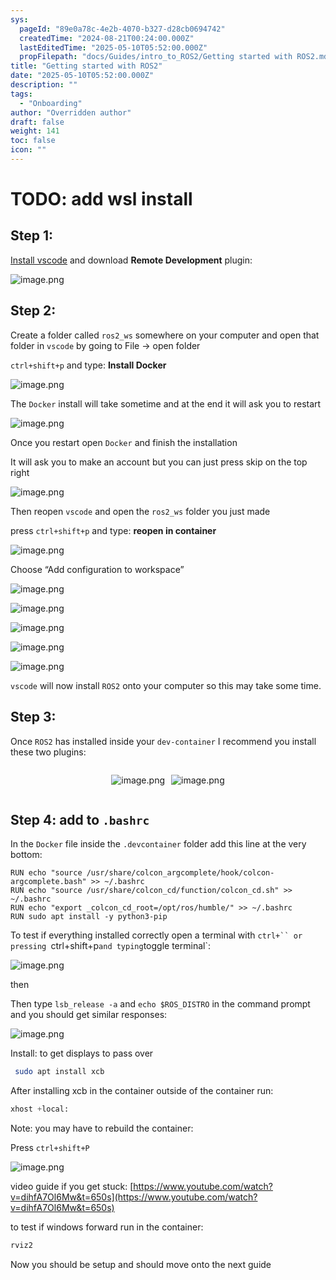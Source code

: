 ```yaml
---
sys:
  pageId: "89e0a78c-4e2b-4070-b327-d28cb0694742"
  createdTime: "2024-08-21T00:24:00.000Z"
  lastEditedTime: "2025-05-10T05:52:00.000Z"
  propFilepath: "docs/Guides/intro_to_ROS2/Getting started with ROS2.md"
title: "Getting started with ROS2"
date: "2025-05-10T05:52:00.000Z"
description: ""
tags:
  - "Onboarding"
author: "Overridden author"
draft: false
weight: 141
toc: false
icon: ""
---
```


# TODO: add wsl install

## Step 1:

[Install vscode](https://code.visualstudio.com/download) and download **Remote Development** plugin:

![image.png](https://prod-files-secure.s3.us-west-2.amazonaws.com/d518164a-d88e-44d1-a4ee-3adb3bd8bce0/efb52993-1881-4a40-b95e-6f020334f022/image.png?X-Amz-Algorithm=AWS4-HMAC-SHA256&X-Amz-Content-Sha256=UNSIGNED-PAYLOAD&X-Amz-Credential=ASIAZI2LB466TSTONXN6%2F20250626%2Fus-west-2%2Fs3%2Faws4_request&X-Amz-Date=20250626T181207Z&X-Amz-Expires=3600&X-Amz-Security-Token=IQoJb3JpZ2luX2VjEGoaCXVzLXdlc3QtMiJIMEYCIQCut%2Fxw63SDPmTEkL40UOnpn%2BTCWYs%2BPsyNkQUEfKnq3wIhAJADtETPWzeIED1oioJ%2BQMdAWjb0cXBU14sZ5PlXsTxKKv8DCGIQABoMNjM3NDIzMTgzODA1Igxx69C4rNcW0oriJiMq3AODwX0jxDLG8AOuy8qINUvX9x8SuwFXrElkevscyTXF7k%2Ff71sFU%2FeKOaHVLfAgHRl6ivtf9tM%2FkKsytMysSibY2X9cEffWdMqfeDXXSj0cKWR%2FMjw5zSLAWg%2FF8FDAiMoCDmw%2BotWI7IQhbBLRfO174YJOEODZN9Zntmos1Dt6zvXHUnTjVi5BFh7UDzmME3lTdJzyY9j9mIlAD4hTr%2BWwGZFz6mBuZrbMcapC8xxJdAzR%2F5USUANkrd5lQZltmvIqSDRIwluiZzGQe9b5TmVItLJhZ9MCglOITKPt5LMTKZMXTy3niOZ%2FdZOaR5DJSjr4qCpuNQGEpipLRADNQIEpYDKWNqjybU0md8QA%2Fl2iWyQU%2FSsVzOEoAdbtsuTQPcVSAc%2BnSDSkZ19S3ORn3ZKVWPZE5SSwqv6KhNdpgpFCuzFGzQdZ1YTl6k%2F0hg0cZeZsJ6p27zYX24fDbTbQMjoKJIpch5ACKdjEbpdUG2QaErIDEzMfH8S1jW0%2FI8glBExylcC3lywvrd2biZk87RAVOo4WYFx%2FgFeyoS%2FOPs06aLawntTV2blo0jgSQlIUjLkP6QuVzCRgQYICdfwj8C5x1v9OjW3G81Zo%2FryBgyYGMSM1R80QfiyC5ks8gTDlhPbCBjqkAYw6XQJJHQsMsV91igKo9wcDhJoSBq9JYq7ea07nbHzMoHn0PCOEgQ2rgTb%2BS6nbN5xM8J0Kj623BnaqzzgTlfW9LUQwqyMY8VPekl4VFzNi6fvBiU4HSSEuCAgZ0wDVA6hW1fMUPxCwECA7pVKB0t92eriRZQ8%2B6boqecFz%2B113a0lGc6twY5C5LgVisUXjk9xXiRSB%2BShtZp6iJvBQBmVUf3j8&X-Amz-Signature=42c37187e86e40a9ef6cb8cfdb16778337c7b2e5a593a6b4c41213d4e8ed94e5&X-Amz-SignedHeaders=host&x-amz-checksum-mode=ENABLED&x-id=GetObject)

## Step 2:

Create a folder called `ros2_ws` somewhere on your computer and open that folder in `vscode` by going to File → open folder 

`ctrl+shift+p` and type: **Install Docker**

![image.png](https://prod-files-secure.s3.us-west-2.amazonaws.com/d518164a-d88e-44d1-a4ee-3adb3bd8bce0/2269dc0e-1cd5-47ff-bceb-c04ad9b2eab0/image.png?X-Amz-Algorithm=AWS4-HMAC-SHA256&X-Amz-Content-Sha256=UNSIGNED-PAYLOAD&X-Amz-Credential=ASIAZI2LB466TSTONXN6%2F20250626%2Fus-west-2%2Fs3%2Faws4_request&X-Amz-Date=20250626T181207Z&X-Amz-Expires=3600&X-Amz-Security-Token=IQoJb3JpZ2luX2VjEGoaCXVzLXdlc3QtMiJIMEYCIQCut%2Fxw63SDPmTEkL40UOnpn%2BTCWYs%2BPsyNkQUEfKnq3wIhAJADtETPWzeIED1oioJ%2BQMdAWjb0cXBU14sZ5PlXsTxKKv8DCGIQABoMNjM3NDIzMTgzODA1Igxx69C4rNcW0oriJiMq3AODwX0jxDLG8AOuy8qINUvX9x8SuwFXrElkevscyTXF7k%2Ff71sFU%2FeKOaHVLfAgHRl6ivtf9tM%2FkKsytMysSibY2X9cEffWdMqfeDXXSj0cKWR%2FMjw5zSLAWg%2FF8FDAiMoCDmw%2BotWI7IQhbBLRfO174YJOEODZN9Zntmos1Dt6zvXHUnTjVi5BFh7UDzmME3lTdJzyY9j9mIlAD4hTr%2BWwGZFz6mBuZrbMcapC8xxJdAzR%2F5USUANkrd5lQZltmvIqSDRIwluiZzGQe9b5TmVItLJhZ9MCglOITKPt5LMTKZMXTy3niOZ%2FdZOaR5DJSjr4qCpuNQGEpipLRADNQIEpYDKWNqjybU0md8QA%2Fl2iWyQU%2FSsVzOEoAdbtsuTQPcVSAc%2BnSDSkZ19S3ORn3ZKVWPZE5SSwqv6KhNdpgpFCuzFGzQdZ1YTl6k%2F0hg0cZeZsJ6p27zYX24fDbTbQMjoKJIpch5ACKdjEbpdUG2QaErIDEzMfH8S1jW0%2FI8glBExylcC3lywvrd2biZk87RAVOo4WYFx%2FgFeyoS%2FOPs06aLawntTV2blo0jgSQlIUjLkP6QuVzCRgQYICdfwj8C5x1v9OjW3G81Zo%2FryBgyYGMSM1R80QfiyC5ks8gTDlhPbCBjqkAYw6XQJJHQsMsV91igKo9wcDhJoSBq9JYq7ea07nbHzMoHn0PCOEgQ2rgTb%2BS6nbN5xM8J0Kj623BnaqzzgTlfW9LUQwqyMY8VPekl4VFzNi6fvBiU4HSSEuCAgZ0wDVA6hW1fMUPxCwECA7pVKB0t92eriRZQ8%2B6boqecFz%2B113a0lGc6twY5C5LgVisUXjk9xXiRSB%2BShtZp6iJvBQBmVUf3j8&X-Amz-Signature=ed7c5c724bf3e62cda725533f252be992a4cbf0bb793d5251c1f7193952b0a71&X-Amz-SignedHeaders=host&x-amz-checksum-mode=ENABLED&x-id=GetObject)

The `Docker` install will take sometime and at the end it will ask you to restart

![image.png](https://prod-files-secure.s3.us-west-2.amazonaws.com/d518164a-d88e-44d1-a4ee-3adb3bd8bce0/ed233f78-be33-4b1f-b89c-9c346c0e961e/image.png?X-Amz-Algorithm=AWS4-HMAC-SHA256&X-Amz-Content-Sha256=UNSIGNED-PAYLOAD&X-Amz-Credential=ASIAZI2LB466TSTONXN6%2F20250626%2Fus-west-2%2Fs3%2Faws4_request&X-Amz-Date=20250626T181207Z&X-Amz-Expires=3600&X-Amz-Security-Token=IQoJb3JpZ2luX2VjEGoaCXVzLXdlc3QtMiJIMEYCIQCut%2Fxw63SDPmTEkL40UOnpn%2BTCWYs%2BPsyNkQUEfKnq3wIhAJADtETPWzeIED1oioJ%2BQMdAWjb0cXBU14sZ5PlXsTxKKv8DCGIQABoMNjM3NDIzMTgzODA1Igxx69C4rNcW0oriJiMq3AODwX0jxDLG8AOuy8qINUvX9x8SuwFXrElkevscyTXF7k%2Ff71sFU%2FeKOaHVLfAgHRl6ivtf9tM%2FkKsytMysSibY2X9cEffWdMqfeDXXSj0cKWR%2FMjw5zSLAWg%2FF8FDAiMoCDmw%2BotWI7IQhbBLRfO174YJOEODZN9Zntmos1Dt6zvXHUnTjVi5BFh7UDzmME3lTdJzyY9j9mIlAD4hTr%2BWwGZFz6mBuZrbMcapC8xxJdAzR%2F5USUANkrd5lQZltmvIqSDRIwluiZzGQe9b5TmVItLJhZ9MCglOITKPt5LMTKZMXTy3niOZ%2FdZOaR5DJSjr4qCpuNQGEpipLRADNQIEpYDKWNqjybU0md8QA%2Fl2iWyQU%2FSsVzOEoAdbtsuTQPcVSAc%2BnSDSkZ19S3ORn3ZKVWPZE5SSwqv6KhNdpgpFCuzFGzQdZ1YTl6k%2F0hg0cZeZsJ6p27zYX24fDbTbQMjoKJIpch5ACKdjEbpdUG2QaErIDEzMfH8S1jW0%2FI8glBExylcC3lywvrd2biZk87RAVOo4WYFx%2FgFeyoS%2FOPs06aLawntTV2blo0jgSQlIUjLkP6QuVzCRgQYICdfwj8C5x1v9OjW3G81Zo%2FryBgyYGMSM1R80QfiyC5ks8gTDlhPbCBjqkAYw6XQJJHQsMsV91igKo9wcDhJoSBq9JYq7ea07nbHzMoHn0PCOEgQ2rgTb%2BS6nbN5xM8J0Kj623BnaqzzgTlfW9LUQwqyMY8VPekl4VFzNi6fvBiU4HSSEuCAgZ0wDVA6hW1fMUPxCwECA7pVKB0t92eriRZQ8%2B6boqecFz%2B113a0lGc6twY5C5LgVisUXjk9xXiRSB%2BShtZp6iJvBQBmVUf3j8&X-Amz-Signature=1b5d90c6bcdbeb0d185270bcd5e0899c29bfcba839bcb1025ed482720a134605&X-Amz-SignedHeaders=host&x-amz-checksum-mode=ENABLED&x-id=GetObject)

Once you restart open `Docker` and finish the installation

It will ask you to make an account but you can just press skip on the top right

![image.png](https://prod-files-secure.s3.us-west-2.amazonaws.com/d518164a-d88e-44d1-a4ee-3adb3bd8bce0/21010ad9-1659-4fd9-9f59-9932a09b2a3d/image.png?X-Amz-Algorithm=AWS4-HMAC-SHA256&X-Amz-Content-Sha256=UNSIGNED-PAYLOAD&X-Amz-Credential=ASIAZI2LB466TSTONXN6%2F20250626%2Fus-west-2%2Fs3%2Faws4_request&X-Amz-Date=20250626T181207Z&X-Amz-Expires=3600&X-Amz-Security-Token=IQoJb3JpZ2luX2VjEGoaCXVzLXdlc3QtMiJIMEYCIQCut%2Fxw63SDPmTEkL40UOnpn%2BTCWYs%2BPsyNkQUEfKnq3wIhAJADtETPWzeIED1oioJ%2BQMdAWjb0cXBU14sZ5PlXsTxKKv8DCGIQABoMNjM3NDIzMTgzODA1Igxx69C4rNcW0oriJiMq3AODwX0jxDLG8AOuy8qINUvX9x8SuwFXrElkevscyTXF7k%2Ff71sFU%2FeKOaHVLfAgHRl6ivtf9tM%2FkKsytMysSibY2X9cEffWdMqfeDXXSj0cKWR%2FMjw5zSLAWg%2FF8FDAiMoCDmw%2BotWI7IQhbBLRfO174YJOEODZN9Zntmos1Dt6zvXHUnTjVi5BFh7UDzmME3lTdJzyY9j9mIlAD4hTr%2BWwGZFz6mBuZrbMcapC8xxJdAzR%2F5USUANkrd5lQZltmvIqSDRIwluiZzGQe9b5TmVItLJhZ9MCglOITKPt5LMTKZMXTy3niOZ%2FdZOaR5DJSjr4qCpuNQGEpipLRADNQIEpYDKWNqjybU0md8QA%2Fl2iWyQU%2FSsVzOEoAdbtsuTQPcVSAc%2BnSDSkZ19S3ORn3ZKVWPZE5SSwqv6KhNdpgpFCuzFGzQdZ1YTl6k%2F0hg0cZeZsJ6p27zYX24fDbTbQMjoKJIpch5ACKdjEbpdUG2QaErIDEzMfH8S1jW0%2FI8glBExylcC3lywvrd2biZk87RAVOo4WYFx%2FgFeyoS%2FOPs06aLawntTV2blo0jgSQlIUjLkP6QuVzCRgQYICdfwj8C5x1v9OjW3G81Zo%2FryBgyYGMSM1R80QfiyC5ks8gTDlhPbCBjqkAYw6XQJJHQsMsV91igKo9wcDhJoSBq9JYq7ea07nbHzMoHn0PCOEgQ2rgTb%2BS6nbN5xM8J0Kj623BnaqzzgTlfW9LUQwqyMY8VPekl4VFzNi6fvBiU4HSSEuCAgZ0wDVA6hW1fMUPxCwECA7pVKB0t92eriRZQ8%2B6boqecFz%2B113a0lGc6twY5C5LgVisUXjk9xXiRSB%2BShtZp6iJvBQBmVUf3j8&X-Amz-Signature=e7c8ca643349f9f57e890b2e4ffb3e6e233c11ff8e8949997bc78fbae8261449&X-Amz-SignedHeaders=host&x-amz-checksum-mode=ENABLED&x-id=GetObject)

Then reopen `vscode` and open the `ros2_ws` folder you just made

press `ctrl+shift+p` and type: **reopen in container**

![image.png](https://prod-files-secure.s3.us-west-2.amazonaws.com/d518164a-d88e-44d1-a4ee-3adb3bd8bce0/4e93b8c2-41ad-488c-8095-c74205196118/image.png?X-Amz-Algorithm=AWS4-HMAC-SHA256&X-Amz-Content-Sha256=UNSIGNED-PAYLOAD&X-Amz-Credential=ASIAZI2LB466TSTONXN6%2F20250626%2Fus-west-2%2Fs3%2Faws4_request&X-Amz-Date=20250626T181207Z&X-Amz-Expires=3600&X-Amz-Security-Token=IQoJb3JpZ2luX2VjEGoaCXVzLXdlc3QtMiJIMEYCIQCut%2Fxw63SDPmTEkL40UOnpn%2BTCWYs%2BPsyNkQUEfKnq3wIhAJADtETPWzeIED1oioJ%2BQMdAWjb0cXBU14sZ5PlXsTxKKv8DCGIQABoMNjM3NDIzMTgzODA1Igxx69C4rNcW0oriJiMq3AODwX0jxDLG8AOuy8qINUvX9x8SuwFXrElkevscyTXF7k%2Ff71sFU%2FeKOaHVLfAgHRl6ivtf9tM%2FkKsytMysSibY2X9cEffWdMqfeDXXSj0cKWR%2FMjw5zSLAWg%2FF8FDAiMoCDmw%2BotWI7IQhbBLRfO174YJOEODZN9Zntmos1Dt6zvXHUnTjVi5BFh7UDzmME3lTdJzyY9j9mIlAD4hTr%2BWwGZFz6mBuZrbMcapC8xxJdAzR%2F5USUANkrd5lQZltmvIqSDRIwluiZzGQe9b5TmVItLJhZ9MCglOITKPt5LMTKZMXTy3niOZ%2FdZOaR5DJSjr4qCpuNQGEpipLRADNQIEpYDKWNqjybU0md8QA%2Fl2iWyQU%2FSsVzOEoAdbtsuTQPcVSAc%2BnSDSkZ19S3ORn3ZKVWPZE5SSwqv6KhNdpgpFCuzFGzQdZ1YTl6k%2F0hg0cZeZsJ6p27zYX24fDbTbQMjoKJIpch5ACKdjEbpdUG2QaErIDEzMfH8S1jW0%2FI8glBExylcC3lywvrd2biZk87RAVOo4WYFx%2FgFeyoS%2FOPs06aLawntTV2blo0jgSQlIUjLkP6QuVzCRgQYICdfwj8C5x1v9OjW3G81Zo%2FryBgyYGMSM1R80QfiyC5ks8gTDlhPbCBjqkAYw6XQJJHQsMsV91igKo9wcDhJoSBq9JYq7ea07nbHzMoHn0PCOEgQ2rgTb%2BS6nbN5xM8J0Kj623BnaqzzgTlfW9LUQwqyMY8VPekl4VFzNi6fvBiU4HSSEuCAgZ0wDVA6hW1fMUPxCwECA7pVKB0t92eriRZQ8%2B6boqecFz%2B113a0lGc6twY5C5LgVisUXjk9xXiRSB%2BShtZp6iJvBQBmVUf3j8&X-Amz-Signature=323dba08b5d5acd29de700d4363e29168e750779c6b5acc6f05caa5f086dbb1e&X-Amz-SignedHeaders=host&x-amz-checksum-mode=ENABLED&x-id=GetObject)

Choose “Add configuration to workspace”

![image.png](https://prod-files-secure.s3.us-west-2.amazonaws.com/d518164a-d88e-44d1-a4ee-3adb3bd8bce0/9560b282-5060-4989-ba37-97e7b2c22476/image.png?X-Amz-Algorithm=AWS4-HMAC-SHA256&X-Amz-Content-Sha256=UNSIGNED-PAYLOAD&X-Amz-Credential=ASIAZI2LB466TSTONXN6%2F20250626%2Fus-west-2%2Fs3%2Faws4_request&X-Amz-Date=20250626T181207Z&X-Amz-Expires=3600&X-Amz-Security-Token=IQoJb3JpZ2luX2VjEGoaCXVzLXdlc3QtMiJIMEYCIQCut%2Fxw63SDPmTEkL40UOnpn%2BTCWYs%2BPsyNkQUEfKnq3wIhAJADtETPWzeIED1oioJ%2BQMdAWjb0cXBU14sZ5PlXsTxKKv8DCGIQABoMNjM3NDIzMTgzODA1Igxx69C4rNcW0oriJiMq3AODwX0jxDLG8AOuy8qINUvX9x8SuwFXrElkevscyTXF7k%2Ff71sFU%2FeKOaHVLfAgHRl6ivtf9tM%2FkKsytMysSibY2X9cEffWdMqfeDXXSj0cKWR%2FMjw5zSLAWg%2FF8FDAiMoCDmw%2BotWI7IQhbBLRfO174YJOEODZN9Zntmos1Dt6zvXHUnTjVi5BFh7UDzmME3lTdJzyY9j9mIlAD4hTr%2BWwGZFz6mBuZrbMcapC8xxJdAzR%2F5USUANkrd5lQZltmvIqSDRIwluiZzGQe9b5TmVItLJhZ9MCglOITKPt5LMTKZMXTy3niOZ%2FdZOaR5DJSjr4qCpuNQGEpipLRADNQIEpYDKWNqjybU0md8QA%2Fl2iWyQU%2FSsVzOEoAdbtsuTQPcVSAc%2BnSDSkZ19S3ORn3ZKVWPZE5SSwqv6KhNdpgpFCuzFGzQdZ1YTl6k%2F0hg0cZeZsJ6p27zYX24fDbTbQMjoKJIpch5ACKdjEbpdUG2QaErIDEzMfH8S1jW0%2FI8glBExylcC3lywvrd2biZk87RAVOo4WYFx%2FgFeyoS%2FOPs06aLawntTV2blo0jgSQlIUjLkP6QuVzCRgQYICdfwj8C5x1v9OjW3G81Zo%2FryBgyYGMSM1R80QfiyC5ks8gTDlhPbCBjqkAYw6XQJJHQsMsV91igKo9wcDhJoSBq9JYq7ea07nbHzMoHn0PCOEgQ2rgTb%2BS6nbN5xM8J0Kj623BnaqzzgTlfW9LUQwqyMY8VPekl4VFzNi6fvBiU4HSSEuCAgZ0wDVA6hW1fMUPxCwECA7pVKB0t92eriRZQ8%2B6boqecFz%2B113a0lGc6twY5C5LgVisUXjk9xXiRSB%2BShtZp6iJvBQBmVUf3j8&X-Amz-Signature=091ed8eab33ff5255f8fac91432fecc8d7d5405cfb59d97c86912e663f1629eb&X-Amz-SignedHeaders=host&x-amz-checksum-mode=ENABLED&x-id=GetObject)

![image.png](https://prod-files-secure.s3.us-west-2.amazonaws.com/d518164a-d88e-44d1-a4ee-3adb3bd8bce0/2ee63f81-886b-48e8-a553-dc6e5eac99e4/image.png?X-Amz-Algorithm=AWS4-HMAC-SHA256&X-Amz-Content-Sha256=UNSIGNED-PAYLOAD&X-Amz-Credential=ASIAZI2LB466TSTONXN6%2F20250626%2Fus-west-2%2Fs3%2Faws4_request&X-Amz-Date=20250626T181207Z&X-Amz-Expires=3600&X-Amz-Security-Token=IQoJb3JpZ2luX2VjEGoaCXVzLXdlc3QtMiJIMEYCIQCut%2Fxw63SDPmTEkL40UOnpn%2BTCWYs%2BPsyNkQUEfKnq3wIhAJADtETPWzeIED1oioJ%2BQMdAWjb0cXBU14sZ5PlXsTxKKv8DCGIQABoMNjM3NDIzMTgzODA1Igxx69C4rNcW0oriJiMq3AODwX0jxDLG8AOuy8qINUvX9x8SuwFXrElkevscyTXF7k%2Ff71sFU%2FeKOaHVLfAgHRl6ivtf9tM%2FkKsytMysSibY2X9cEffWdMqfeDXXSj0cKWR%2FMjw5zSLAWg%2FF8FDAiMoCDmw%2BotWI7IQhbBLRfO174YJOEODZN9Zntmos1Dt6zvXHUnTjVi5BFh7UDzmME3lTdJzyY9j9mIlAD4hTr%2BWwGZFz6mBuZrbMcapC8xxJdAzR%2F5USUANkrd5lQZltmvIqSDRIwluiZzGQe9b5TmVItLJhZ9MCglOITKPt5LMTKZMXTy3niOZ%2FdZOaR5DJSjr4qCpuNQGEpipLRADNQIEpYDKWNqjybU0md8QA%2Fl2iWyQU%2FSsVzOEoAdbtsuTQPcVSAc%2BnSDSkZ19S3ORn3ZKVWPZE5SSwqv6KhNdpgpFCuzFGzQdZ1YTl6k%2F0hg0cZeZsJ6p27zYX24fDbTbQMjoKJIpch5ACKdjEbpdUG2QaErIDEzMfH8S1jW0%2FI8glBExylcC3lywvrd2biZk87RAVOo4WYFx%2FgFeyoS%2FOPs06aLawntTV2blo0jgSQlIUjLkP6QuVzCRgQYICdfwj8C5x1v9OjW3G81Zo%2FryBgyYGMSM1R80QfiyC5ks8gTDlhPbCBjqkAYw6XQJJHQsMsV91igKo9wcDhJoSBq9JYq7ea07nbHzMoHn0PCOEgQ2rgTb%2BS6nbN5xM8J0Kj623BnaqzzgTlfW9LUQwqyMY8VPekl4VFzNi6fvBiU4HSSEuCAgZ0wDVA6hW1fMUPxCwECA7pVKB0t92eriRZQ8%2B6boqecFz%2B113a0lGc6twY5C5LgVisUXjk9xXiRSB%2BShtZp6iJvBQBmVUf3j8&X-Amz-Signature=e9240b2bbc3c84c3a69bae4f41a9e189dd586c538952b9141f58aad324af1fa3&X-Amz-SignedHeaders=host&x-amz-checksum-mode=ENABLED&x-id=GetObject)

![image.png](https://prod-files-secure.s3.us-west-2.amazonaws.com/d518164a-d88e-44d1-a4ee-3adb3bd8bce0/ae1580b2-b048-407e-aed9-b584224a7a04/image.png?X-Amz-Algorithm=AWS4-HMAC-SHA256&X-Amz-Content-Sha256=UNSIGNED-PAYLOAD&X-Amz-Credential=ASIAZI2LB466TSTONXN6%2F20250626%2Fus-west-2%2Fs3%2Faws4_request&X-Amz-Date=20250626T181207Z&X-Amz-Expires=3600&X-Amz-Security-Token=IQoJb3JpZ2luX2VjEGoaCXVzLXdlc3QtMiJIMEYCIQCut%2Fxw63SDPmTEkL40UOnpn%2BTCWYs%2BPsyNkQUEfKnq3wIhAJADtETPWzeIED1oioJ%2BQMdAWjb0cXBU14sZ5PlXsTxKKv8DCGIQABoMNjM3NDIzMTgzODA1Igxx69C4rNcW0oriJiMq3AODwX0jxDLG8AOuy8qINUvX9x8SuwFXrElkevscyTXF7k%2Ff71sFU%2FeKOaHVLfAgHRl6ivtf9tM%2FkKsytMysSibY2X9cEffWdMqfeDXXSj0cKWR%2FMjw5zSLAWg%2FF8FDAiMoCDmw%2BotWI7IQhbBLRfO174YJOEODZN9Zntmos1Dt6zvXHUnTjVi5BFh7UDzmME3lTdJzyY9j9mIlAD4hTr%2BWwGZFz6mBuZrbMcapC8xxJdAzR%2F5USUANkrd5lQZltmvIqSDRIwluiZzGQe9b5TmVItLJhZ9MCglOITKPt5LMTKZMXTy3niOZ%2FdZOaR5DJSjr4qCpuNQGEpipLRADNQIEpYDKWNqjybU0md8QA%2Fl2iWyQU%2FSsVzOEoAdbtsuTQPcVSAc%2BnSDSkZ19S3ORn3ZKVWPZE5SSwqv6KhNdpgpFCuzFGzQdZ1YTl6k%2F0hg0cZeZsJ6p27zYX24fDbTbQMjoKJIpch5ACKdjEbpdUG2QaErIDEzMfH8S1jW0%2FI8glBExylcC3lywvrd2biZk87RAVOo4WYFx%2FgFeyoS%2FOPs06aLawntTV2blo0jgSQlIUjLkP6QuVzCRgQYICdfwj8C5x1v9OjW3G81Zo%2FryBgyYGMSM1R80QfiyC5ks8gTDlhPbCBjqkAYw6XQJJHQsMsV91igKo9wcDhJoSBq9JYq7ea07nbHzMoHn0PCOEgQ2rgTb%2BS6nbN5xM8J0Kj623BnaqzzgTlfW9LUQwqyMY8VPekl4VFzNi6fvBiU4HSSEuCAgZ0wDVA6hW1fMUPxCwECA7pVKB0t92eriRZQ8%2B6boqecFz%2B113a0lGc6twY5C5LgVisUXjk9xXiRSB%2BShtZp6iJvBQBmVUf3j8&X-Amz-Signature=992b3787cb06bba194df8e3446c35825902563a9531423a1f49db32f9a01ea28&X-Amz-SignedHeaders=host&x-amz-checksum-mode=ENABLED&x-id=GetObject)

![image.png](https://prod-files-secure.s3.us-west-2.amazonaws.com/d518164a-d88e-44d1-a4ee-3adb3bd8bce0/53255b28-f75e-430f-b9e3-c0ac8577e42b/image.png?X-Amz-Algorithm=AWS4-HMAC-SHA256&X-Amz-Content-Sha256=UNSIGNED-PAYLOAD&X-Amz-Credential=ASIAZI2LB466TSTONXN6%2F20250626%2Fus-west-2%2Fs3%2Faws4_request&X-Amz-Date=20250626T181207Z&X-Amz-Expires=3600&X-Amz-Security-Token=IQoJb3JpZ2luX2VjEGoaCXVzLXdlc3QtMiJIMEYCIQCut%2Fxw63SDPmTEkL40UOnpn%2BTCWYs%2BPsyNkQUEfKnq3wIhAJADtETPWzeIED1oioJ%2BQMdAWjb0cXBU14sZ5PlXsTxKKv8DCGIQABoMNjM3NDIzMTgzODA1Igxx69C4rNcW0oriJiMq3AODwX0jxDLG8AOuy8qINUvX9x8SuwFXrElkevscyTXF7k%2Ff71sFU%2FeKOaHVLfAgHRl6ivtf9tM%2FkKsytMysSibY2X9cEffWdMqfeDXXSj0cKWR%2FMjw5zSLAWg%2FF8FDAiMoCDmw%2BotWI7IQhbBLRfO174YJOEODZN9Zntmos1Dt6zvXHUnTjVi5BFh7UDzmME3lTdJzyY9j9mIlAD4hTr%2BWwGZFz6mBuZrbMcapC8xxJdAzR%2F5USUANkrd5lQZltmvIqSDRIwluiZzGQe9b5TmVItLJhZ9MCglOITKPt5LMTKZMXTy3niOZ%2FdZOaR5DJSjr4qCpuNQGEpipLRADNQIEpYDKWNqjybU0md8QA%2Fl2iWyQU%2FSsVzOEoAdbtsuTQPcVSAc%2BnSDSkZ19S3ORn3ZKVWPZE5SSwqv6KhNdpgpFCuzFGzQdZ1YTl6k%2F0hg0cZeZsJ6p27zYX24fDbTbQMjoKJIpch5ACKdjEbpdUG2QaErIDEzMfH8S1jW0%2FI8glBExylcC3lywvrd2biZk87RAVOo4WYFx%2FgFeyoS%2FOPs06aLawntTV2blo0jgSQlIUjLkP6QuVzCRgQYICdfwj8C5x1v9OjW3G81Zo%2FryBgyYGMSM1R80QfiyC5ks8gTDlhPbCBjqkAYw6XQJJHQsMsV91igKo9wcDhJoSBq9JYq7ea07nbHzMoHn0PCOEgQ2rgTb%2BS6nbN5xM8J0Kj623BnaqzzgTlfW9LUQwqyMY8VPekl4VFzNi6fvBiU4HSSEuCAgZ0wDVA6hW1fMUPxCwECA7pVKB0t92eriRZQ8%2B6boqecFz%2B113a0lGc6twY5C5LgVisUXjk9xXiRSB%2BShtZp6iJvBQBmVUf3j8&X-Amz-Signature=c5e7e12c2903cf6efe1196d8e31b42d68e91177ef4d36ae35079192305979557&X-Amz-SignedHeaders=host&x-amz-checksum-mode=ENABLED&x-id=GetObject)

![image.png](https://prod-files-secure.s3.us-west-2.amazonaws.com/d518164a-d88e-44d1-a4ee-3adb3bd8bce0/7c562767-5af9-4ffb-97d1-327bcdf4ee00/image.png?X-Amz-Algorithm=AWS4-HMAC-SHA256&X-Amz-Content-Sha256=UNSIGNED-PAYLOAD&X-Amz-Credential=ASIAZI2LB466TSTONXN6%2F20250626%2Fus-west-2%2Fs3%2Faws4_request&X-Amz-Date=20250626T181207Z&X-Amz-Expires=3600&X-Amz-Security-Token=IQoJb3JpZ2luX2VjEGoaCXVzLXdlc3QtMiJIMEYCIQCut%2Fxw63SDPmTEkL40UOnpn%2BTCWYs%2BPsyNkQUEfKnq3wIhAJADtETPWzeIED1oioJ%2BQMdAWjb0cXBU14sZ5PlXsTxKKv8DCGIQABoMNjM3NDIzMTgzODA1Igxx69C4rNcW0oriJiMq3AODwX0jxDLG8AOuy8qINUvX9x8SuwFXrElkevscyTXF7k%2Ff71sFU%2FeKOaHVLfAgHRl6ivtf9tM%2FkKsytMysSibY2X9cEffWdMqfeDXXSj0cKWR%2FMjw5zSLAWg%2FF8FDAiMoCDmw%2BotWI7IQhbBLRfO174YJOEODZN9Zntmos1Dt6zvXHUnTjVi5BFh7UDzmME3lTdJzyY9j9mIlAD4hTr%2BWwGZFz6mBuZrbMcapC8xxJdAzR%2F5USUANkrd5lQZltmvIqSDRIwluiZzGQe9b5TmVItLJhZ9MCglOITKPt5LMTKZMXTy3niOZ%2FdZOaR5DJSjr4qCpuNQGEpipLRADNQIEpYDKWNqjybU0md8QA%2Fl2iWyQU%2FSsVzOEoAdbtsuTQPcVSAc%2BnSDSkZ19S3ORn3ZKVWPZE5SSwqv6KhNdpgpFCuzFGzQdZ1YTl6k%2F0hg0cZeZsJ6p27zYX24fDbTbQMjoKJIpch5ACKdjEbpdUG2QaErIDEzMfH8S1jW0%2FI8glBExylcC3lywvrd2biZk87RAVOo4WYFx%2FgFeyoS%2FOPs06aLawntTV2blo0jgSQlIUjLkP6QuVzCRgQYICdfwj8C5x1v9OjW3G81Zo%2FryBgyYGMSM1R80QfiyC5ks8gTDlhPbCBjqkAYw6XQJJHQsMsV91igKo9wcDhJoSBq9JYq7ea07nbHzMoHn0PCOEgQ2rgTb%2BS6nbN5xM8J0Kj623BnaqzzgTlfW9LUQwqyMY8VPekl4VFzNi6fvBiU4HSSEuCAgZ0wDVA6hW1fMUPxCwECA7pVKB0t92eriRZQ8%2B6boqecFz%2B113a0lGc6twY5C5LgVisUXjk9xXiRSB%2BShtZp6iJvBQBmVUf3j8&X-Amz-Signature=8252794ef528da116baab502ae8be8b47d539761c14f017908d4184aba858994&X-Amz-SignedHeaders=host&x-amz-checksum-mode=ENABLED&x-id=GetObject)

`vscode` will now install `ROS2` onto your computer so this may take some time.

## Step 3:

Once `ROS2` has installed inside your `dev-container` I recommend you install these two plugins:

<div style="display: flex;flex-direction: row; column-gap:10px; max-width: 630px;justify-content: center;">
<div>

![image.png](https://prod-files-secure.s3.us-west-2.amazonaws.com/d518164a-d88e-44d1-a4ee-3adb3bd8bce0/3fc3d550-5a54-4ba1-ba6b-faa01cdb7369/image.png?X-Amz-Algorithm=AWS4-HMAC-SHA256&X-Amz-Content-Sha256=UNSIGNED-PAYLOAD&X-Amz-Credential=ASIAZI2LB466WCKI77RV%2F20250626%2Fus-west-2%2Fs3%2Faws4_request&X-Amz-Date=20250626T181208Z&X-Amz-Expires=3600&X-Amz-Security-Token=IQoJb3JpZ2luX2VjEGoaCXVzLXdlc3QtMiJHMEUCIQCimz5GgCbjR8wYLkNrKFaO%2FX%2F4j9PIjy8AdEnqOn6P4wIgaIqlIE9taGVPOkebgn3jLBUcrlhTY8TZxa562kFTrDQq%2FwMIYhAAGgw2Mzc0MjMxODM4MDUiDFLeINodtDK1nZW43SrcA99mGqF2SOvQDFSsv4KGaaB3M%2Bgy9GuYcwrJlmO7nV03TffyeyAgPgJ0%2B3No5nET4r1X4fbhaVktVYr4DG4E6ph2v%2Bx5A7Wo7RXfvj0u2Q5e%2FU0zwuhR%2BDN99dFpaEwuCGPMF6nyDup1In%2B2h29x6%2FPAkbANGV%2FxLsf9iC7ahoKAfxmJD%2BoqwmMq2l%2BupQpDItazSPtYmmLaq2MBN7A%2F14ptHI9HsfvA44Py2wK3Qp1kJTiEosN7h7L0Gbo8LfVFq6Fd2ZY9bh8%2FP8vKcN7NBHg%2BcAZ%2FKkMXWp5Q%2B0ML4FOcIa2m6WCBHXQ4Q143689Q7PBJU%2Biet%2BNAycICi4XPYztrl8efXUFUxeUpK70LrTneE1GxUFA%2FnaiaHOmArb0J1Z6DCKCkIilACNwvfvsmaO03anH0jDTmv5Ybuq8OoN%2BJZSq6%2BFtvdlxH51XUWkSBYZUAcUC9okCG9USyVpMLrJT9w7%2Bd4DGtVAqJ3EQZU0YJIRbRjV8JZUAiIzcZ%2FaINfE94XErgGxW9CgcDQJxWf9k2IW15dgNNWdbx8M8rQsnWDvj8B6fWRgDEUcqgpaj%2Bzi6%2FxANjyjwwf7IHHPs5mA3aWGWqo2dGeGk4DIk5SgP7oD5oWGE6V2w3agXyMP2D9sIGOqUBC90uX47uHUoz1uEpstr5fT9HLa%2BZB2K0duNuX%2FjZQujileqpEhLilnLRu%2FV6o%2F%2F%2FLeWgHrG9C38CzNNjAU3ejRbd7XVxnAyKEbKLcOXPknaBt8jVCq%2BIvAKpaJoO%2F5Dd9XQWk4a%2BBDPUDctnts2M7fBCYvsDq9HsWxBiDNlbtKu9bUzPiB7IVrlfUWEm9aSM59xVQytLawFrD1TfEoKc0LN%2B6RvJ&X-Amz-Signature=fb8ec21006235113e4fc1ede9b0fc290a32e04eed21e880f23f39ec4075be5da&X-Amz-SignedHeaders=host&x-amz-checksum-mode=ENABLED&x-id=GetObject)

</div>
<div>

![image.png](https://prod-files-secure.s3.us-west-2.amazonaws.com/d518164a-d88e-44d1-a4ee-3adb3bd8bce0/d994cc66-13c2-4093-a5a3-f84cf4601a82/image.png?X-Amz-Algorithm=AWS4-HMAC-SHA256&X-Amz-Content-Sha256=UNSIGNED-PAYLOAD&X-Amz-Credential=ASIAZI2LB4667G44NWAU%2F20250626%2Fus-west-2%2Fs3%2Faws4_request&X-Amz-Date=20250626T181208Z&X-Amz-Expires=3600&X-Amz-Security-Token=IQoJb3JpZ2luX2VjEGoaCXVzLXdlc3QtMiJHMEUCIQD8dgutyFn0JRBh9dGlgYIlr3IbwZJYDLDK8tgpJhs%2FJwIgR%2FW%2FXluuePtIjwPNQPdBC2wgeZ2tFBddyGo1Vqf8CPMq%2FwMIYhAAGgw2Mzc0MjMxODM4MDUiDI9zYlBlY42Iznyb2CrcA1QstTrSCsQGNLze7WNmAEWffahqwYpe6%2B9GRFFUrC3IZ15Re6c7EYlWGNcJZVe3K1ELQtHN9u741lkD5ejqOBb6Ms7lrj%2FkLr3ATpY2f8CM387aCqvymQRfqgDxgkkUm%2FzVnHFPp7cyk6qbvIjss4WeSSdwtzO5lyEmoHKFQ4ZP%2Bl992ItF8yGajTPV52VUDkVvF5NyfgPEgOWZGR7fqe6fwOD1yYefpl0XlYpT%2BJBMGEE%2FeVuVmnwJiDaPKzJ6Vb4O2ugC6A3t2EF687EpCKis2TrGR1CpLbhYEJkL0hSWCPBWcbqJ86db%2B84l30eyiTAHLcPTqTIsh6UmyisH08C%2BCNlf1e9spSEhXPEt0mMWo0MDvSwUnfHLUOdTnsMCSjNIEGjvyClIw5ZZF67ewlRI1nYumzP95TIx4MdiPqlYW2B0ZfvLqgxo%2Fjh4ZHSzrKAasZL1Zep4P2PoAaWuBDOK91smuH6cOZ2EreQLCPVo1r9yYVNWFmNQB5ax0z8rpuvWyjgiiW4XqfMv8KHeij3c2NSYYXJt70w1Y4%2BuyfUPoHlc3tdI6jBxMVoDXg1jtyHnZYdz%2BuFoKqLe%2BnFOKLCSiD5egp4Ga2MZ86CgcBuSxc5mwYkxKlyxRjQLMOSE9sIGOqUBnW9ykJUcDABl55wwBrqo0qHV0qQzMolbkxowUEmzrVyUEFWqXnvygv9y%2BORGJ09gXzwJg%2BG3%2BhOWlVSslIW1hJfOVNdl50UoCObnjEZGmwwr1DfsupUUccmL9%2FHR44feehocJ9uzqvj89QtjADDcHE2z%2BcAxNlxWW96VQBX%2BbHgTW2%2BbFD1URRJQRyp9pfpMGFj7hlFl%2BvW43nC1uo66go4XowLM&X-Amz-Signature=d501cbbf0949f88dc94ec48db947ccc91da3f52cc433ebb62a4fddd7c274788a&X-Amz-SignedHeaders=host&x-amz-checksum-mode=ENABLED&x-id=GetObject)

</div>
</div>

## Step 4: add to `.bashrc`

In the `Docker` file inside the `.devcontainer` folder add this line at the very bottom: 

```docker
RUN echo "source /usr/share/colcon_argcomplete/hook/colcon-argcomplete.bash" >> ~/.bashrc
RUN echo "source /usr/share/colcon_cd/function/colcon_cd.sh" >> ~/.bashrc
RUN echo "export _colcon_cd_root=/opt/ros/humble/" >> ~/.bashrc
RUN sudo apt install -y python3-pip 
```

To test if everything installed correctly open a terminal with `ctrl+`` or pressing `ctrl+shift+p` and typing `toggle terminal`:

![image.png](https://prod-files-secure.s3.us-west-2.amazonaws.com/d518164a-d88e-44d1-a4ee-3adb3bd8bce0/6a4943d8-b04e-4c02-9a58-775f3384d1a5/image.png?X-Amz-Algorithm=AWS4-HMAC-SHA256&X-Amz-Content-Sha256=UNSIGNED-PAYLOAD&X-Amz-Credential=ASIAZI2LB466TSTONXN6%2F20250626%2Fus-west-2%2Fs3%2Faws4_request&X-Amz-Date=20250626T181207Z&X-Amz-Expires=3600&X-Amz-Security-Token=IQoJb3JpZ2luX2VjEGoaCXVzLXdlc3QtMiJIMEYCIQCut%2Fxw63SDPmTEkL40UOnpn%2BTCWYs%2BPsyNkQUEfKnq3wIhAJADtETPWzeIED1oioJ%2BQMdAWjb0cXBU14sZ5PlXsTxKKv8DCGIQABoMNjM3NDIzMTgzODA1Igxx69C4rNcW0oriJiMq3AODwX0jxDLG8AOuy8qINUvX9x8SuwFXrElkevscyTXF7k%2Ff71sFU%2FeKOaHVLfAgHRl6ivtf9tM%2FkKsytMysSibY2X9cEffWdMqfeDXXSj0cKWR%2FMjw5zSLAWg%2FF8FDAiMoCDmw%2BotWI7IQhbBLRfO174YJOEODZN9Zntmos1Dt6zvXHUnTjVi5BFh7UDzmME3lTdJzyY9j9mIlAD4hTr%2BWwGZFz6mBuZrbMcapC8xxJdAzR%2F5USUANkrd5lQZltmvIqSDRIwluiZzGQe9b5TmVItLJhZ9MCglOITKPt5LMTKZMXTy3niOZ%2FdZOaR5DJSjr4qCpuNQGEpipLRADNQIEpYDKWNqjybU0md8QA%2Fl2iWyQU%2FSsVzOEoAdbtsuTQPcVSAc%2BnSDSkZ19S3ORn3ZKVWPZE5SSwqv6KhNdpgpFCuzFGzQdZ1YTl6k%2F0hg0cZeZsJ6p27zYX24fDbTbQMjoKJIpch5ACKdjEbpdUG2QaErIDEzMfH8S1jW0%2FI8glBExylcC3lywvrd2biZk87RAVOo4WYFx%2FgFeyoS%2FOPs06aLawntTV2blo0jgSQlIUjLkP6QuVzCRgQYICdfwj8C5x1v9OjW3G81Zo%2FryBgyYGMSM1R80QfiyC5ks8gTDlhPbCBjqkAYw6XQJJHQsMsV91igKo9wcDhJoSBq9JYq7ea07nbHzMoHn0PCOEgQ2rgTb%2BS6nbN5xM8J0Kj623BnaqzzgTlfW9LUQwqyMY8VPekl4VFzNi6fvBiU4HSSEuCAgZ0wDVA6hW1fMUPxCwECA7pVKB0t92eriRZQ8%2B6boqecFz%2B113a0lGc6twY5C5LgVisUXjk9xXiRSB%2BShtZp6iJvBQBmVUf3j8&X-Amz-Signature=3cee175cde8a4fca1b9079223d363df1425e51f630d4ca61b8ae79caaefcf580&X-Amz-SignedHeaders=host&x-amz-checksum-mode=ENABLED&x-id=GetObject)

then 

Then type `lsb_release -a` and `echo $ROS_DISTRO` in the command prompt and you should get similar responses:

![image.png](https://prod-files-secure.s3.us-west-2.amazonaws.com/d518164a-d88e-44d1-a4ee-3adb3bd8bce0/3e635dec-a805-4e85-8b9e-d000e5b71a4e/image.png?X-Amz-Algorithm=AWS4-HMAC-SHA256&X-Amz-Content-Sha256=UNSIGNED-PAYLOAD&X-Amz-Credential=ASIAZI2LB466TSTONXN6%2F20250626%2Fus-west-2%2Fs3%2Faws4_request&X-Amz-Date=20250626T181207Z&X-Amz-Expires=3600&X-Amz-Security-Token=IQoJb3JpZ2luX2VjEGoaCXVzLXdlc3QtMiJIMEYCIQCut%2Fxw63SDPmTEkL40UOnpn%2BTCWYs%2BPsyNkQUEfKnq3wIhAJADtETPWzeIED1oioJ%2BQMdAWjb0cXBU14sZ5PlXsTxKKv8DCGIQABoMNjM3NDIzMTgzODA1Igxx69C4rNcW0oriJiMq3AODwX0jxDLG8AOuy8qINUvX9x8SuwFXrElkevscyTXF7k%2Ff71sFU%2FeKOaHVLfAgHRl6ivtf9tM%2FkKsytMysSibY2X9cEffWdMqfeDXXSj0cKWR%2FMjw5zSLAWg%2FF8FDAiMoCDmw%2BotWI7IQhbBLRfO174YJOEODZN9Zntmos1Dt6zvXHUnTjVi5BFh7UDzmME3lTdJzyY9j9mIlAD4hTr%2BWwGZFz6mBuZrbMcapC8xxJdAzR%2F5USUANkrd5lQZltmvIqSDRIwluiZzGQe9b5TmVItLJhZ9MCglOITKPt5LMTKZMXTy3niOZ%2FdZOaR5DJSjr4qCpuNQGEpipLRADNQIEpYDKWNqjybU0md8QA%2Fl2iWyQU%2FSsVzOEoAdbtsuTQPcVSAc%2BnSDSkZ19S3ORn3ZKVWPZE5SSwqv6KhNdpgpFCuzFGzQdZ1YTl6k%2F0hg0cZeZsJ6p27zYX24fDbTbQMjoKJIpch5ACKdjEbpdUG2QaErIDEzMfH8S1jW0%2FI8glBExylcC3lywvrd2biZk87RAVOo4WYFx%2FgFeyoS%2FOPs06aLawntTV2blo0jgSQlIUjLkP6QuVzCRgQYICdfwj8C5x1v9OjW3G81Zo%2FryBgyYGMSM1R80QfiyC5ks8gTDlhPbCBjqkAYw6XQJJHQsMsV91igKo9wcDhJoSBq9JYq7ea07nbHzMoHn0PCOEgQ2rgTb%2BS6nbN5xM8J0Kj623BnaqzzgTlfW9LUQwqyMY8VPekl4VFzNi6fvBiU4HSSEuCAgZ0wDVA6hW1fMUPxCwECA7pVKB0t92eriRZQ8%2B6boqecFz%2B113a0lGc6twY5C5LgVisUXjk9xXiRSB%2BShtZp6iJvBQBmVUf3j8&X-Amz-Signature=00c91e0058a09f4e22e1acf444c40542a8c411401fcab82deb28284e6b24acad&X-Amz-SignedHeaders=host&x-amz-checksum-mode=ENABLED&x-id=GetObject)

Install:  to get displays to pass over

```bash
 sudo apt install xcb
```

After installing xcb in the container outside of the container run:

```python
xhost +local:
```

Note: you may have to rebuild the container:

Press `ctrl+shift+P`

![image.png](https://prod-files-secure.s3.us-west-2.amazonaws.com/d518164a-d88e-44d1-a4ee-3adb3bd8bce0/6c2be660-2618-4c38-9c26-53554f7a0b7b/image.png?X-Amz-Algorithm=AWS4-HMAC-SHA256&X-Amz-Content-Sha256=UNSIGNED-PAYLOAD&X-Amz-Credential=ASIAZI2LB466TSTONXN6%2F20250626%2Fus-west-2%2Fs3%2Faws4_request&X-Amz-Date=20250626T181207Z&X-Amz-Expires=3600&X-Amz-Security-Token=IQoJb3JpZ2luX2VjEGoaCXVzLXdlc3QtMiJIMEYCIQCut%2Fxw63SDPmTEkL40UOnpn%2BTCWYs%2BPsyNkQUEfKnq3wIhAJADtETPWzeIED1oioJ%2BQMdAWjb0cXBU14sZ5PlXsTxKKv8DCGIQABoMNjM3NDIzMTgzODA1Igxx69C4rNcW0oriJiMq3AODwX0jxDLG8AOuy8qINUvX9x8SuwFXrElkevscyTXF7k%2Ff71sFU%2FeKOaHVLfAgHRl6ivtf9tM%2FkKsytMysSibY2X9cEffWdMqfeDXXSj0cKWR%2FMjw5zSLAWg%2FF8FDAiMoCDmw%2BotWI7IQhbBLRfO174YJOEODZN9Zntmos1Dt6zvXHUnTjVi5BFh7UDzmME3lTdJzyY9j9mIlAD4hTr%2BWwGZFz6mBuZrbMcapC8xxJdAzR%2F5USUANkrd5lQZltmvIqSDRIwluiZzGQe9b5TmVItLJhZ9MCglOITKPt5LMTKZMXTy3niOZ%2FdZOaR5DJSjr4qCpuNQGEpipLRADNQIEpYDKWNqjybU0md8QA%2Fl2iWyQU%2FSsVzOEoAdbtsuTQPcVSAc%2BnSDSkZ19S3ORn3ZKVWPZE5SSwqv6KhNdpgpFCuzFGzQdZ1YTl6k%2F0hg0cZeZsJ6p27zYX24fDbTbQMjoKJIpch5ACKdjEbpdUG2QaErIDEzMfH8S1jW0%2FI8glBExylcC3lywvrd2biZk87RAVOo4WYFx%2FgFeyoS%2FOPs06aLawntTV2blo0jgSQlIUjLkP6QuVzCRgQYICdfwj8C5x1v9OjW3G81Zo%2FryBgyYGMSM1R80QfiyC5ks8gTDlhPbCBjqkAYw6XQJJHQsMsV91igKo9wcDhJoSBq9JYq7ea07nbHzMoHn0PCOEgQ2rgTb%2BS6nbN5xM8J0Kj623BnaqzzgTlfW9LUQwqyMY8VPekl4VFzNi6fvBiU4HSSEuCAgZ0wDVA6hW1fMUPxCwECA7pVKB0t92eriRZQ8%2B6boqecFz%2B113a0lGc6twY5C5LgVisUXjk9xXiRSB%2BShtZp6iJvBQBmVUf3j8&X-Amz-Signature=79887425a86709c63bf2adf73f0459a8aacccf1e53d7506c1325f939df2ce9b6&X-Amz-SignedHeaders=host&x-amz-checksum-mode=ENABLED&x-id=GetObject)

video guide if you get stuck: [https://www.youtube.com/watch?v=dihfA7Ol6Mw&t=650s](https://www.youtube.com/watch?v=dihfA7Ol6Mw&t=650s)

to test if windows forward run in the container:

```bash
rviz2
```

Now you should be setup and should move onto the next guide 

